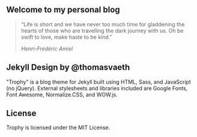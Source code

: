 ## Welcome to my personal blog

> “Life is short and we have never too much time for gladdening the hearts of those who are travelling the dark journey with us. Oh be swift to love, make haste to be kind.” 
>
>  _Henri-Frédéric Amiel_


## Jekyll Design by @thomasvaeth
"Trophy" is a blog theme for Jekyll built using HTML, Sass, and JavaScript (no jQuery). External stylesheets and libraries included are Google Fonts, Font Awesome, Normalize.CSS, and WOW.js.

## License
Trophy is licensed under the MIT License.

